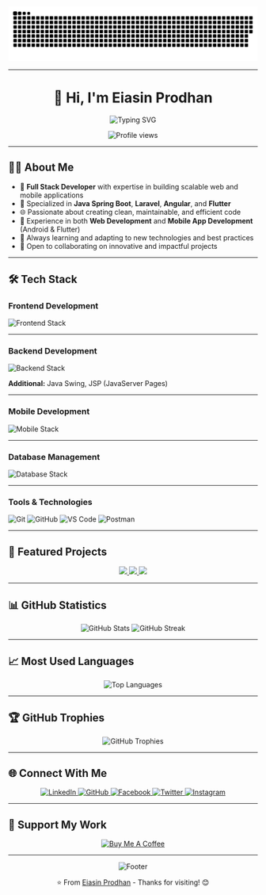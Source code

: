 <!-- 🐍 GitHub Snake Animation -->
<picture>
  <source media="(prefers-color-scheme: dark)" srcset="https://raw.githubusercontent.com/eiasinprodhan/eiasinprodhan/a6be4a8ed5c0973dce463d2df13c9dd841f0e35e/github-contribution-grid-snake-dark.svg" />
  <source media="(prefers-color-scheme: light)" srcset="https://raw.githubusercontent.com/eiasinprodhan/eiasinprodhan/a6be4a8ed5c0973dce463d2df13c9dd841f0e35e/github-contribution-grid-snake.svg" />
  <img alt="github-snake" src="https://raw.githubusercontent.com/eiasinprodhan/eiasinprodhan/a6be4a8ed5c0973dce463d2df13c9dd841f0e35e/github-contribution-grid-snake-dark.svg" />
</picture>

---

<h1 align="center">👋 Hi, I'm Eiasin Prodhan</h1>

<p align="center">
  <img src="https://readme-typing-svg.herokuapp.com?font=Fira+Code&size=24&pause=1000&color=36454F&center=true&vCenter=true&width=650&lines=Full+Stack+Developer;Java+%7C+Spring+Boot+%7C+Laravel+Expert;Mobile+App+Developer;Building+Scalable+%26+Robust+Applications" alt="Typing SVG" />
</p>

<p align="center">
  <img src="https://komarev.com/ghpvc/?username=eiasinprodhan&label=Profile%20views&color=0e75b6&style=flat" alt="Profile views" />
</p>

---

## 👨‍💻 About Me

- 💼 **Full Stack Developer** with expertise in building scalable web and mobile applications
- 🎯 Specialized in **Java Spring Boot**, **Laravel**, **Angular**, and **Flutter**
- 🌐 Passionate about creating clean, maintainable, and efficient code
- 📱 Experience in both **Web Development** and **Mobile App Development** (Android & Flutter)
- 🚀 Always learning and adapting to new technologies and best practices
- 🤝 Open to collaborating on innovative and impactful projects

---

## 🛠️ Tech Stack

### **Frontend Development**
<p align="left">
  <img src="https://skillicons.dev/icons?i=html,css,bootstrap,js,angular" alt="Frontend Stack" />
</p>

---

### **Backend Development**
<p align="left">
  <img src="https://skillicons.dev/icons?i=java,spring,nodejs,php,laravel" alt="Backend Stack" />
</p>

**Additional:** Java Swing, JSP (JavaServer Pages)

---

### **Mobile Development**
<p align="left">
  <img src="https://skillicons.dev/icons?i=android,flutter" alt="Mobile Stack" />
</p>

---

### **Database Management**
<p align="left">
  <img src="https://skillicons.dev/icons?i=mysql,postgresql,mongodb" alt="Database Stack" />
</p>


---

### **Tools & Technologies**
![Git](https://img.shields.io/badge/git-%23F05033.svg?style=for-the-badge&logo=git&logoColor=white)
![GitHub](https://img.shields.io/badge/github-%23121011.svg?style=for-the-badge&logo=github&logoColor=white)
![VS Code](https://img.shields.io/badge/VS%20Code-0078d7.svg?style=for-the-badge&logo=visual-studio-code&logoColor=white)
![Postman](https://img.shields.io/badge/Postman-FF6C37?style=for-the-badge&logo=postman&logoColor=white)

---

## 🎯 Featured Projects

<p align="center">
  <a href="https://github.com/eiasinprodhan/CREMS-Angular">
    <img src="https://img.shields.io/badge/CREMS_Angular-View_Project-blue?style=for-the-badge&logo=angular&logoColor=white" />
  </a>
  <a href="https://github.com/eiasinprodhan/CREMS-Spring-Boot">
    <img src="https://img.shields.io/badge/CREMS_Spring_Boot-View_Project-green?style=for-the-badge&logo=springboot&logoColor=white" />
  </a>
  <a href="https://eiasinprodhan.github.io/">
    <img src="https://img.shields.io/badge/Portfolio-Visit_Site-purple?style=for-the-badge&logo=google-chrome&logoColor=white" />
  </a>
</p>

---

## 📊 GitHub Statistics

<div align="center">
  <img src="https://github-readme-stats.vercel.app/api?username=eiasinprodhan&show_icons=true&theme=tokyonight&hide_border=false&count_private=true" alt="GitHub Stats" height="170" />
  <img src="https://github-readme-streak-stats.herokuapp.com/?user=eiasinprodhan&theme=tokyonight&hide_border=false" alt="GitHub Streak" height="170" />
</div>

---

## 📈 Most Used Languages

<div align="center">
  <img src="https://github-readme-stats.vercel.app/api/top-langs?username=eiasinprodhan&layout=compact&langs_count=8&theme=tokyonight&hide_border=false" alt="Top Languages" height="170" />
</div>

---

## 🏆 GitHub Trophies

<div align="center">
  <img src="https://github-profile-trophy.vercel.app/?username=eiasinprodhan&theme=tokyonight&no-frame=false&no-bg=false&margin-w=4&row=1" alt="GitHub Trophies" />
</div>

---

## 🌐 Connect With Me

<p align="center">
  <a href="https://linkedin.com/in/eiasinprodhan" target="_blank">
    <img src="https://img.shields.io/badge/linkedin-%230077B5.svg?style=for-the-badge&logo=linkedin&logoColor=white" alt="LinkedIn" />
  </a>
  <a href="https://github.com/eiasinprodhan" target="_blank">
    <img src="https://img.shields.io/badge/github-%23121011.svg?style=for-the-badge&logo=github&logoColor=white" alt="GitHub" />
  </a>
  <a href="https://facebook.com/eiasinprodhan" target="_blank">
    <img src="https://img.shields.io/badge/Facebook-%231877F2.svg?style=for-the-badge&logo=Facebook&logoColor=white" alt="Facebook" />
  </a>
  <a href="https://twitter.com/eiasinprodhan" target="_blank">
    <img src="https://img.shields.io/badge/Twitter-%231DA1F2.svg?style=for-the-badge&logo=Twitter&logoColor=white" alt="Twitter" />
  </a>
  <a href="https://instagram.com/eiasinprodhan" target="_blank">
    <img src="https://img.shields.io/badge/Instagram-%23E4405F.svg?style=for-the-badge&logo=Instagram&logoColor=white" alt="Instagram" />
  </a>
</p>

---

## 💖 Support My Work

<p align="center">
  <a href="https://www.buymeacoffee.com/eiasinprodhan" target="_blank">
    <img src="https://img.shields.io/badge/Buy%20Me%20a%20Coffee-ffdd00?style=for-the-badge&logo=buy-me-a-coffee&logoColor=black" alt="Buy Me A Coffee" />
  </a>
</p>

---

<p align="center">
  <img src="https://capsule-render.vercel.app/api?type=waving&color=gradient&height=100&section=footer" alt="Footer" />
</p>

<p align="center">
  ⭐ From <a href="https://github.com/eiasinprodhan">Eiasin Prodhan</a> - Thanks for visiting! 😊
</p>